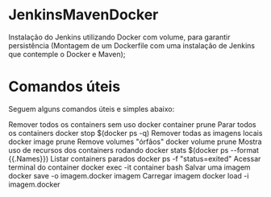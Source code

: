 # JenkinsMavenDocker

Instalação do Jenkins utilizando Docker com volume, para garantir persistência (Montagem de um Dockerfile com uma instalação de Jenkins que contemple o Docker e Maven);

# Comandos úteis
Seguem alguns comandos úteis e simples abaixo:

Remover todos os containers sem uso
docker container prune
Parar todos os containers
docker stop $(docker ps -q)
Remover todas as imagens locais
docker image prune
Remove volumes "órfãos"
docker volume prune
Mostra uso de recursos dos containers rodando
docker stats $(docker ps --format {{.Names}})
Listar containers parados
docker ps -f "status=exited"
Acessar terminal do container
docker exec -it container bash
Salvar uma imagem
docker save -o imagem.docker imagem
Carregar imagem
docker load -i imagem.docker
